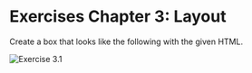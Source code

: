 # Exercises Chapter 3: Layout

Create a box that looks like the following with the given HTML.

![Exercise 3.1](../../exercise3-1.jpg)


